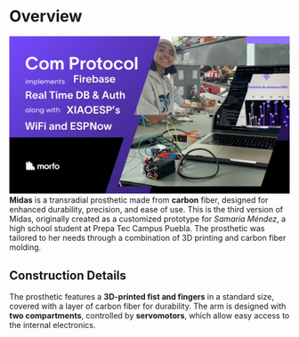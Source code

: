 # Overview

![Overview](3.png)
**Midas** is a transradial prosthetic made from **carbon** fiber, designed for enhanced durability, precision, and ease of use. This is the third version of Midas, originally created as a customized prototype for *Samaria Méndez*, a high school student at Prepa Tec Campus Puebla. The prosthetic was tailored to her needs through a combination of 3D printing and carbon fiber molding.

## Construction Details
The prosthetic features a **3D-printed fist and fingers** in a standard size, covered with a layer of carbon fiber for durability. The arm is designed with **two compartments**, controlled by **servomotors**, which allow easy access to the internal electronics.

